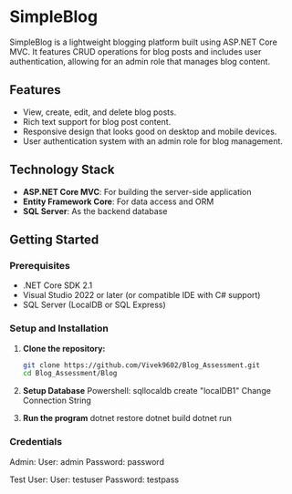 # SimpleBlog

SimpleBlog is a lightweight blogging platform built using ASP.NET Core MVC. It features CRUD operations for blog posts and includes user authentication, allowing for an admin role that manages blog content.

## Features

- View, create, edit, and delete blog posts.
- Rich text support for blog post content.
- Responsive design that looks good on desktop and mobile devices.
- User authentication system with an admin role for blog management.

## Technology Stack

- **ASP.NET Core MVC**: For building the server-side application
- **Entity Framework Core**: For data access and ORM
- **SQL Server**: As the backend database

## Getting Started

### Prerequisites

- .NET Core SDK 2.1 
- Visual Studio 2022 or later (or compatible IDE with C# support)
- SQL Server (LocalDB or SQL Express)

### Setup and Installation

1. **Clone the repository:**

   ```bash
   git clone https://github.com/Vivek9602/Blog_Assessment.git
   cd Blog_Assessment/Blog
2. **Setup Database**
    Powershell: sqllocaldb create "localDB1"
    Change Connection String
4. **Run the program**
     dotnet restore
     dotnet build
     dotnet run

### Credentials
Admin: 
User: admin
Password: password

Test User:
User: testuser
Password: testpass
